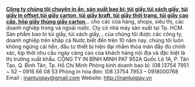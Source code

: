 [**Công ty chúng tôi chuyên in ấn, sản xuất bao bì: túi giấy,túi xách giấy, túi giấy in offset,túi giấy carton, túi giấy kraft,  túi giấy thời trang, túi giấy cao cấp,  hộp giấy thùng giấy carton**](http://inantuigiay.vn/in-tui-giay/),.. cho các cửa hàng, shops, siêu thị, các doanh nghiệp trong và ngoài nước. Cty có nhà máy sản xuất tại Tp. HCM.
Sản phẩm bao bì túi giấy, túi xách giấy,.. của chúng tôi được các công ty, doanh nghiệp trên khắp cả Nước biết đến trên 10 năm nay. chúng tôi luôn không ngừng cải tiến, đầu tư thiết bị hiện đại nhằm thỏa mãn đầy đủ chính xác, kịp thời nhu cầu ngày càng cao của khách hàng nội địa và đặc biệt là thị trường xuất khẩu.
    CÔNG TY IN BÌNH MINH PAT
952A Quốc Lộ 1A, P. Tân Tạo, Q. Bình Tân, Tp. Hồ Chí Minh
Phòng kinh doanh bao bì: (08 )3754 7951 ~ 52 – 0916 66 08 53
Phòng in hóa đơn: (08 )3754 7953 – 0918000768
Email : inantuigiay@gmail.com
Website: http://inantuigiay.vn
